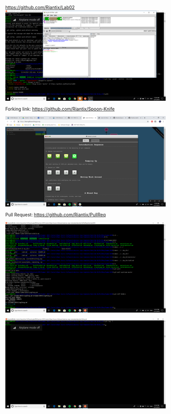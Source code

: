 https://github.com/Riantix/Lab02
![comparison](pictures/gitk_github_comparison.png)

Forking link: https://github.com/Riantix/Spoon-Knife

![GitBranching](pictures/LearnGitBranching.png)

Pull Request: https://github.com/Riantix/PullReq

![GitDiff](pictures/gitDiff.png)

![GitTag](pictures/gitTag.png)